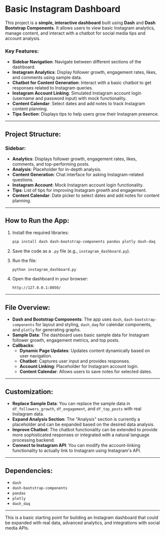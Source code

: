 
# Basic Instagram Dashboard

This project is a **simple, interactive dashboard** built using **Dash** and **Dash Bootstrap Components**. It allows users to view basic Instagram analytics, manage content, and interact with a chatbot for social media tips and account analysis.

### Key Features:
- **Sidebar Navigation**: Navigate between different sections of the dashboard.
- **Instagram Analytics**: Display follower growth, engagement rates, likes, and comments using sample data.
- **Chatbot for Content Generation**: Interact with a basic chatbot to get responses related to Instagram queries.
- **Instagram Account Linking**: Simulated Instagram account login (username and password input) with mock functionality.
- **Content Calendar**: Select dates and add notes to track Instagram content planning.
- **Tips Section**: Displays tips to help users grow their Instagram presence.

---

## Project Structure:

### Sidebar:
- **Analytics**: Displays follower growth, engagement rates, likes, comments, and top-performing posts.
- **Analysis**: Placeholder for in-depth analysis.
- **Content Generation**: Chat interface for asking Instagram-related questions.
- **Instagram Account**: Mock Instagram account login functionality.
- **Tips**: List of tips for improving Instagram growth and engagement.
- **Content Calendar**: Date picker to select dates and add notes for content planning.

---

## How to Run the App:

1. Install the required libraries:
   ```bash
   pip install dash dash-bootstrap-components pandas plotly dash-daq
   ```

2. Save the code as a `.py` file (e.g., `instagram_dashboard.py`).

3. Run the file:
   ```bash
   python instagram_dashboard.py
   ```

4. Open the dashboard in your browser:
   ```
   http://127.0.0.1:8050/
   ```

---

## File Overview:

- **Dash and Bootstrap Components**: The app uses `dash`, `dash-bootstrap-components` for layout and styling, `dash_daq` for calendar components, and `plotly` for generating graphs.
- **Sample Data**: The dashboard uses basic sample data for Instagram follower growth, engagement metrics, and top posts.
- **Callbacks**:
   - **Dynamic Page Updates**: Updates content dynamically based on user navigation.
   - **Chatbot**: Captures user input and provides responses.
   - **Account Linking**: Placeholder for Instagram account login.
   - **Content Calendar**: Allows users to save notes for selected dates.

---

## Customization:

- **Replace Sample Data**: You can replace the sample data in `df_followers_growth`, `df_engagement`, and `df_top_posts` with real Instagram data.
- **Expand Analysis Section**: The "Analysis" section is currently a placeholder and can be expanded based on the desired data analysis.
- **Improve Chatbot**: The chatbot functionality can be extended to provide more sophisticated responses or integrated with a natural language processing backend.
- **Connect to Instagram API**: You can modify the account-linking functionality to actually link to Instagram using Instagram's API.

---

## Dependencies:

- `dash`
- `dash-bootstrap-components`
- `pandas`
- `plotly`
- `dash_daq`

---

This is a basic starting point for building an Instagram dashboard that could be expanded with real data, advanced analytics, and integrations with social media APIs.

